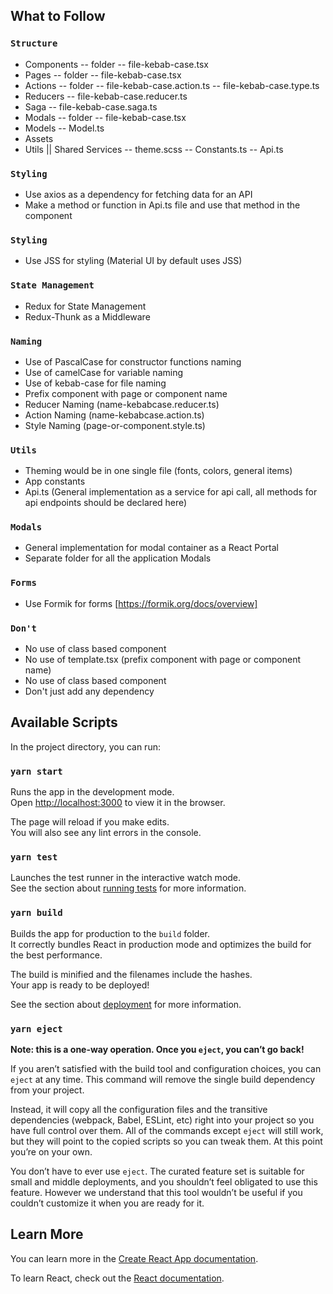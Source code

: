 ## What to Follow

### `Structure`

- Components
  -- folder
  -- file-kebab-case.tsx
- Pages
  -- folder
  -- file-kebab-case.tsx
- Actions
  -- folder
  -- file-kebab-case.action.ts
  -- file-kebab-case.type.ts
- Reducers
  -- file-kebab-case.reducer.ts
- Saga
  -- file-kebab-case.saga.ts
- Modals
  -- folder
  -- file-kebab-case.tsx
- Models
  -- Model.ts
- Assets
- Utils || Shared Services
  -- theme.scss
  -- Constants.ts
  -- Api.ts

### `Styling`

- Use axios as a dependency for fetching data for an API
- Make a method or function in Api.ts file and use that method in the component

### `Styling`

- Use JSS for styling (Material UI by default uses JSS)

### `State Management`

- Redux for State Management
- Redux-Thunk as a Middleware

### `Naming`

- Use of PascalCase for constructor functions naming
- Use of camelCase for variable naming
- Use of kebab-case for file naming
- Prefix component with page or component name
- Reducer Naming (name-kebabcase.reducer.ts)
- Action Naming (name-kebabcase.action.ts)
- Style Naming (page-or-component.style.ts)

### `Utils`

- Theming would be in one single file (fonts, colors, general items)
- App constants
- Api.ts (General implementation as a service for api call, all methods for api endpoints should be declared here)

### `Modals`

- General implementation for modal container as a React Portal
- Separate folder for all the application Modals

### `Forms`

- Use Formik for forms [https://formik.org/docs/overview]

### `Don't`

- No use of class based component
- No use of template.tsx (prefix component with page or component name)
- No use of class based component
- Don't just add any dependency

## Available Scripts

In the project directory, you can run:

### `yarn start`

Runs the app in the development mode.<br />
Open [http://localhost:3000](http://localhost:3000) to view it in the browser.

The page will reload if you make edits.<br />
You will also see any lint errors in the console.

### `yarn test`

Launches the test runner in the interactive watch mode.<br />
See the section about [running tests](https://facebook.github.io/create-react-app/docs/running-tests) for more information.

### `yarn build`

Builds the app for production to the `build` folder.<br />
It correctly bundles React in production mode and optimizes the build for the best performance.

The build is minified and the filenames include the hashes.<br />
Your app is ready to be deployed!

See the section about [deployment](https://facebook.github.io/create-react-app/docs/deployment) for more information.

### `yarn eject`

**Note: this is a one-way operation. Once you `eject`, you can’t go back!**

If you aren’t satisfied with the build tool and configuration choices, you can `eject` at any time. This command will remove the single build dependency from your project.

Instead, it will copy all the configuration files and the transitive dependencies (webpack, Babel, ESLint, etc) right into your project so you have full control over them. All of the commands except `eject` will still work, but they will point to the copied scripts so you can tweak them. At this point you’re on your own.

You don’t have to ever use `eject`. The curated feature set is suitable for small and middle deployments, and you shouldn’t feel obligated to use this feature. However we understand that this tool wouldn’t be useful if you couldn’t customize it when you are ready for it.

## Learn More

You can learn more in the [Create React App documentation](https://facebook.github.io/create-react-app/docs/getting-started).

To learn React, check out the [React documentation](https://reactjs.org/).
